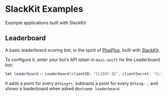 # SlackKit Examples
Example applications built with SlackKit

## Leaderboard
A basic leaderboard scoring bot, in the spirit of [PlusPlus](https://plusplus.chat), built with [SlackKit](https://github.com/pvzig/SlackKit).

To configure it, enter your bot’s API token in `main.swift` for the Leaderboard bot:

```swift
let leaderboard = Leaderboard(clientID: "CLIENT-ID", clientSecret: "CLIENT-SECRET")
```

It adds a point for every `@thing++`, subtracts a point for every `@thing--`, and shows a leaderboard when asked `@botname leaderboard`.